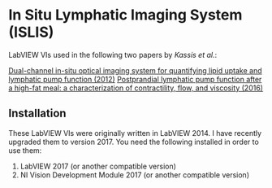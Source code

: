 # In Situ Lymphatic Imaging System (ISLIS)
LabVIEW VIs used in the following two papers by _Kassis et al._:

[Dual-channel in-situ optical imaging system for quantifying lipid uptake and lymphatic pump function (2012)](http://biomedicaloptics.spiedigitallibrary.org/article.aspx?articleid=1352568 "Dual-channel in-situ optical imaging system for quantifying lipid uptake and lymphatic pump function (2012)")
[Postprandial lymphatic pump function after a high-fat meal: a characterization of contractility, flow, and viscosity (2016)](http://ajpgi.physiology.org/content/310/10/G776 "Postprandial lymphatic pump function after a high-fat meal: a characterization of contractility, flow, and viscosity (2016)")

## Installation
These LabVIEW VIs were originally written in LabVIEW 2014. I have recently upgraded them to version 2017. You need the following installed in order to use them:

1. LabVIEW 2017 (or another compatible version)
2. NI Vision Development Module 2017 (or another compatible version)

